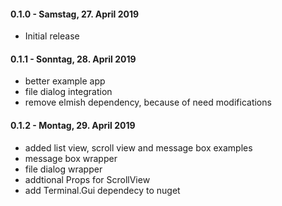 #### 0.1.0 - Samstag, 27. April 2019
* Initial release
#### 0.1.1 - Sonntag, 28. April 2019
* better example app
* file dialog integration
* remove elmish dependency, because of need modifications
#### 0.1.2 - Montag, 29. April 2019
* added list view, scroll view and message box examples
* message box wrapper
* file dialog wrapper
* addtional Props for ScrollView
* add Terminal.Gui dependecy to nuget
